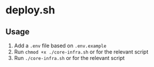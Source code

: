 # deploy.sh

## Usage

1. Add a `.env` file based on `.env.example`
2. Run `chmod +x ./core-infra.sh` or for the relevant script
3. Run `./core-infra.sh` or for the relevant script
